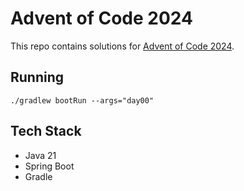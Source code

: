 # Advent of Code 2024

This repo contains solutions for [Advent of Code 2024](https://adventofcode.com/2024).

## Running

```shell
./gradlew bootRun --args="day00"
```

## Tech Stack
* Java 21
* Spring Boot
* Gradle

